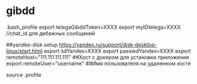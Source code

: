 # gibdd

.bash_profile
export telegaGibddToken=XXXX
export myIDtelega=XXXX //chat_id для дебажных сообщений

##yandex-disk setup https://yandex.ru/support/disk-desktop-linux/start.html
export iidYandex=XXXX
export passwdYandex=XXXX
export remoteHost="111.111.111.111" ##Хост с докером для установки приложения
export remoteUser="username" ##Имя пользователя на удаленном хосте

source .profile